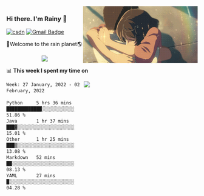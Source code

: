 <img  align='right' height="150" src="https://github.com/LikeRainDay/LikeRainDay/blob/master/pic/img_rain_1.gif?raw=true">



### Hi there. I'm Rainy :lemon:

[![csdn](https://img.shields.io/badge/-csdn-c14438?style=flat-square&logo=c&logoColor=white)](https://blog.csdn.net/qq_15807167)
[![Gmail Badge](https://img.shields.io/badge/-gmail-c14438?style=flat-square&logo=Gmail&logoColor=white&link=mailto:houshuai0816@gmail.com)](mailto:houshuai0816@gmail.com)

🚀Welcome to the rain planet🌎

<center>
<img align='center'  src="https://source.unsplash.com/random/1200x600">
</center>

📊 **This week I spent my time on**

<img align='right'   width="300" src="https://github-readme-stats.vercel.app/api?username=LikeRainDay&show_icons=true&title_color=fff&icon_color=79ff97&text_color=9f9f9f&bg_color=151515">

<!--START_SECTION:waka-->
```text
Week: 27 January, 2022 - 02 February, 2022

Python     5 hrs 36 mins   █████████████░░░░░░░░░░░░   51.86 % 
Java       1 hr 37 mins    ███▓░░░░░░░░░░░░░░░░░░░░░   15.01 % 
Other      1 hr 25 mins    ███▒░░░░░░░░░░░░░░░░░░░░░   13.08 % 
Markdown   52 mins         ██░░░░░░░░░░░░░░░░░░░░░░░   08.13 % 
YAML       27 mins         █░░░░░░░░░░░░░░░░░░░░░░░░   04.28 % 
```
<!--END_SECTION:waka-->
